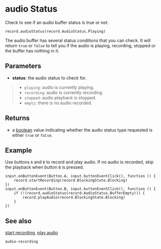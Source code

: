 # audio Status

Check to see if an audio buffer status is true or not.

```sig
record.audioStatus(record.AudioStatus.Playing)
```

The audio buffer has several status conditions that you can check. It will return `true` or `false` to tell you if the audio is playing, recording, stopped or the buffer has nothing in it.

## Parameters

* **status**: the audio status to check for.
>* `playing`: audio is currently playing.
>* `recording`: audio is currently recording.
>* `stopped`: audio playback is stopped.
>* `empty`: there is no audio recorded.

## Returns

* a [boolean](/types/boolean) value indicating whether the audio status type requested is either `true` or `false`.

## Example

Use buttons `A` and `B` to record and play audio. If no audio is recorded, skip the playback when button `B` is pressed.

```blocks
input.onButtonEvent(Button.A, input.buttonEventClick(), function () {
    record.startRecording(record.BlockingState.Blocking)
})
input.onButtonEvent(Button.B, input.buttonEventClick(), function () {
    if (!(record.audioStatus(record.AudioStatus.BufferEmpty))) {
        record.playAudio(record.BlockingState.Blocking)
    }
})
```

## See also

[start recording](/reference/record/start-recording),
[play audio](/reference/record/play-audio)

```package
audio-recording
```
